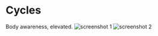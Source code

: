 # Cycles
Body awareness, elevated.
![screenshot 1](https://i.imgur.com/AXHhjtP.png)
![screenshot 2](https://i.imgur.com/DwhulIg.png)